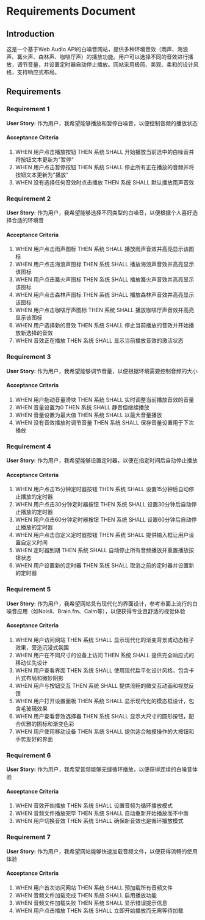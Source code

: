 # Requirements Document

## Introduction

这是一个基于Web Audio API的白噪音网站，提供多种环境音效（雨声、海浪声、篝火声、森林声、咖啡厅声）的播放功能。用户可以选择不同的音效进行播放，调节音量，并设置定时器自动停止播放。网站采用极简、美观、柔和的设计风格，支持响应式布局。

## Requirements

### Requirement 1

**User Story:** 作为用户，我希望能够播放和暂停白噪音，以便控制音频的播放状态

#### Acceptance Criteria

1. WHEN 用户点击播放按钮 THEN 系统 SHALL 开始播放当前选中的白噪音并将按钮文本更新为"暂停"
2. WHEN 用户点击暂停按钮 THEN 系统 SHALL 停止所有正在播放的音频并将按钮文本更新为"播放"
3. WHEN 没有选择任何音效时点击播放 THEN 系统 SHALL 默认播放雨声音效

### Requirement 2

**User Story:** 作为用户，我希望能够选择不同类型的白噪音，以便根据个人喜好选择合适的环境音

#### Acceptance Criteria

1. WHEN 用户点击雨声图标 THEN 系统 SHALL 播放雨声音效并高亮显示该图标
2. WHEN 用户点击海浪声图标 THEN 系统 SHALL 播放海浪声音效并高亮显示该图标
3. WHEN 用户点击篝火声图标 THEN 系统 SHALL 播放篝火声音效并高亮显示该图标
4. WHEN 用户点击森林声图标 THEN 系统 SHALL 播放森林声音效并高亮显示该图标
5. WHEN 用户点击咖啡厅声图标 THEN 系统 SHALL 播放咖啡厅声音效并高亮显示该图标
6. WHEN 用户选择新的音效 THEN 系统 SHALL 停止当前播放的音效并开始播放新选择的音效
7. WHEN 音效正在播放 THEN 系统 SHALL 显示当前播放音效的激活状态

### Requirement 3

**User Story:** 作为用户，我希望能够调节音量，以便根据环境需要控制音频的大小

#### Acceptance Criteria

1. WHEN 用户拖动音量滑块 THEN 系统 SHALL 实时调整当前播放音效的音量
2. WHEN 音量设置为0 THEN 系统 SHALL 静音但继续播放
3. WHEN 音量设置为最大值 THEN 系统 SHALL 以最大音量播放
4. WHEN 没有音效播放时调节音量 THEN 系统 SHALL 保存音量设置用于下次播放

### Requirement 4

**User Story:** 作为用户，我希望能够设置定时器，以便在指定时间后自动停止播放

#### Acceptance Criteria

1. WHEN 用户点击15分钟定时器按钮 THEN 系统 SHALL 设置15分钟后自动停止播放的定时器
2. WHEN 用户点击30分钟定时器按钮 THEN 系统 SHALL 设置30分钟后自动停止播放的定时器
3. WHEN 用户点击60分钟定时器按钮 THEN 系统 SHALL 设置60分钟后自动停止播放的定时器
4. WHEN 用户点击自定义定时器按钮 THEN 系统 SHALL 提供输入框让用户设置自定义时间
5. WHEN 定时器到期 THEN 系统 SHALL 自动停止所有音频播放并重置播放按钮状态
6. WHEN 用户设置新的定时器 THEN 系统 SHALL 取消之前的定时器并设置新的定时器

### Requirement 5

**User Story:** 作为用户，我希望网站具有现代化的界面设计，参考市面上流行的白噪音应用（如Noisli、Brain.fm、Calm等），以便获得专业且舒适的视觉体验

#### Acceptance Criteria

1. WHEN 用户访问网站 THEN 系统 SHALL 显示现代化的渐变背景或动态粒子效果，营造沉浸式氛围
2. WHEN 用户在不同尺寸的设备上访问 THEN 系统 SHALL 提供完全响应式的移动优先设计
3. WHEN 用户查看界面 THEN 系统 SHALL 使用现代扁平化设计风格，包含卡片式布局和微妙阴影
4. WHEN 用户与按钮交互 THEN 系统 SHALL 提供流畅的微交互动画和视觉反馈
5. WHEN 用户打开设置面板 THEN 系统 SHALL 显示现代化的模态框设计，包含毛玻璃效果
6. WHEN 用户查看音效选择器 THEN 系统 SHALL 显示大尺寸的圆形按钮，配合优雅的图标和渐变色彩
7. WHEN 用户使用移动设备 THEN 系统 SHALL 提供适合触摸操作的大按钮和手势友好的界面

### Requirement 6

**User Story:** 作为用户，我希望音频能够无缝循环播放，以便获得连续的白噪音体验

#### Acceptance Criteria

1. WHEN 音效开始播放 THEN 系统 SHALL 设置音频为循环播放模式
2. WHEN 音频文件播放完毕 THEN 系统 SHALL 自动重新开始播放而不中断
3. WHEN 用户切换音效 THEN 系统 SHALL 确保新音效也是循环播放模式

### Requirement 7

**User Story:** 作为用户，我希望网站能够快速加载音频文件，以便获得流畅的使用体验

#### Acceptance Criteria

1. WHEN 用户首次访问网站 THEN 系统 SHALL 预加载所有音频文件
2. WHEN 音频文件加载完成 THEN 系统 SHALL 启用播放功能
3. WHEN 音频文件加载失败 THEN 系统 SHALL 显示错误提示信息
4. WHEN 用户点击播放 THEN 系统 SHALL 立即开始播放而无需等待加载